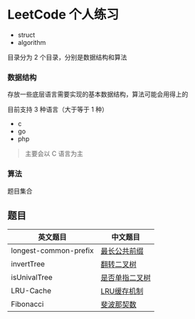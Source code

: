 # LeetCode 个人练习

- struct
- algorithm

目录分为 2 个目录，分别是数据结构和算法

### 数据结构

存放一些底层语言需要实现的基本数据结构，算法可能会用得上的

目前支持 3 种语言（大于等于 1 种）

- c
- go
- php

> 主要会以 C 语言为主

### 算法

题目集合

## 题目

| 英文题目              | 中文题目                                                                                                |
| --------------------- | ------------------------------------------------------------------------------------------------------- |
| longest-common-prefix | [最长公共前缀](https://github.com/whiteCcinn/leetcode-practice/blob/master/subject/最长公共前缀.md)     |
| invertTree            | [翻转二叉树](https://github.com/whiteCcinn/leetcode-practice/blob/master/subject/翻转二叉树.md)         |
| isUnivalTree          | [是否单指二叉树](https://github.com/whiteCcinn/leetcode-practice/blob/master/subject/是否单指二叉树.md) |
| LRU-Cache             | [LRU缓存机制](https://github.com/whiteCcinn/leetcode-practice/blob/master/subject/LRU缓存机制.md)       |
| Fibonacci             | [斐波那契数](https://github.com/whiteCcinn/leetcode-practice/blob/master/subject/斐波那契数.md)         |